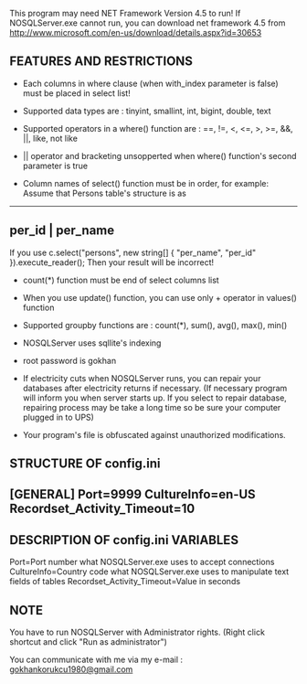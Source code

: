 This program may need NET Framework Version 4.5 to run!
If NOSQLServer.exe cannot run, you can download net framework 4.5 from http://www.microsoft.com/en-us/download/details.aspx?id=30653

FEATURES AND RESTRICTIONS
----------------------------------------------------------------------------------
* Each columns in where clause (when with_index parameter is false) must be placed in select list!

* Supported data types are : tinyint, smallint, int, bigint, double, text

* Supported operators in a where() function are : ==, !=, <, <=, >, >=, &&, ||, like, not like

* || operator and bracketing unsopperted when where() function's second parameter is true

* Column names of select() function must be in order, for example:
Assume that Persons table's structure is as
-----------------
per_id | per_name
-----------------

If you use c.select("persons",  new string[] { "per_name", "per_id" }).execute_reader();
Then your result will be incorrect!

* count(*) function must be end of select columns list

* When you use update() function, you can use only + operator in values() function

* Supported groupby functions are : count(*), sum(), avg(), max(), min()

* NOSQLServer uses sqllite's indexing

* root password is gokhan

* If electricity cuts when NOSQLServer runs, you can repair your databases after electricity returns if necessary. (If necessary program will inform you when server starts up. If you select to repair database, repairing process may be take a long time so be sure your computer plugged in to UPS)

* Your program's file is obfuscated against unauthorized modifications.

STRUCTURE OF config.ini
----------------------------------------------------------------------------------
[GENERAL]
Port=9999
CultureInfo=en-US
Recordset_Activity_Timeout=10
----------------------------------------------------------------------------------

DESCRIPTION OF config.ini VARIABLES
----------------------------------------------------------------------------------
Port=Port number what NOSQLServer.exe uses to accept connections
CultureInfo=Country code what NOSQLServer.exe uses to manipulate text fields of tables
Recordset_Activity_Timeout=Value in seconds

NOTE
----------------------------------------------------------------------------------
You have to run NOSQLServer with Administrator rights. (Right click shortcut and click "Run as administrator")

You can communicate with me via my e-mail : gokhankorukcu1980@gmail.com


